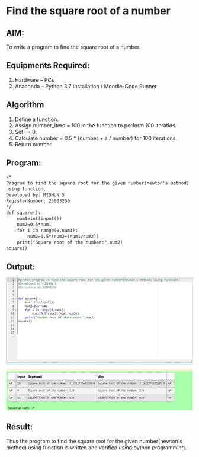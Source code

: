 # Find the square root of a number

## AIM:
To write a program to find the square root of a number.

## Equipments Required:
1. Hardware – PCs
2. Anaconda – Python 3.7 Installation / Moodle-Code Runner

## Algorithm
1. Define a function.
2. Assign number_iters = 100 in the function to perform 100 iteratios.
3. Set i = 0.
4. Calculate  number = 0.5 * (number + a / number) for 100 iterations.
5. Return number

## Program:
```
/*
Program to find the square root for the given number(newton's method) using function.
Developed by: MIDHUN S
RegisterNumber: 23003250 
*/
def square():
    num1=int(input())
    num2=0.5*num1
    for i in range(0,num1):
        num2=0.5*(num2+(num1/num2))
    print("Square root of the number:",num2)
square()
```

## Output:
![output](/Screenshot%202023-07-26%20201724.jpg)


## Result:
Thus the program to find the square root for the given number(newton's method) using function is written and verified using python programming.
